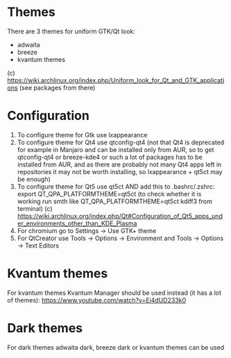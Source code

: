 # Themes
There are 3 themes for uniform GTK/Qt look:

 * adwaita
 * breeze
 * kvantum themes

(c) https://wiki.archlinux.org/index.php/Uniform_look_for_Qt_and_GTK_applications (see packages from there)

# Configuration

1. To configure theme for Gtk use lxappearance
2. To configure theme for Qt4 use qtconfig-qt4
   (not that Qt4 is deprecated for example in Manjaro and can be installed only
    from AUR, so to get qtconfig-qt4 or breeze-kde4 or such a lot of packages has to be
    installed from AUR, and as there are probably not many Qt4 apps left in repositories
    it may not be worth installing, so lxappearance + qt5ct may be enough)
3. To configure theme for Qt5 use qt5ct AND add this to .bashrc/.zshrc: export QT_QPA_PLATFORMTHEME=qt5ct
   (to check whether it is working run smth like QT_QPA_PLATFORMTHEME=qt5ct kdiff3 from terminal)
   (c) https://wiki.archlinux.org/index.php/Qt#Configuration_of_Qt5_apps_under_environments_other_than_KDE_Plasma
4. For chromium go to Settings -> Use GTK+ theme
5. For QtCreator use Tools -> Options -> Environment and Tools -> Options -> Text Editors

# Kvantum themes

For kvantum themes Kvantum Manager should be used instead (it has a lot of themes): 
https://www.youtube.com/watch?v=Ei4dUD233k0

# Dark themes

For dark themes adwaita dark, breeze dark or kvantum themes can be used
